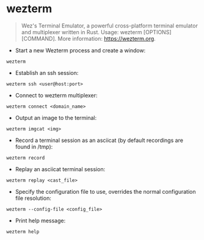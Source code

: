 # wezterm

> Wez's Terminal Emulator, a powerful cross-platform terminal emulator and multiplexer written in Rust.
> Usage: wezterm [OPTIONS] [COMMAND].
> More information: <https://wezterm.org>.

- Start a new Wezterm process and create a window:

`wezterm`

- Establish an ssh session:

`wezterm ssh <user@host:port>`

- Connect to wezterm multiplexer:

`wezterm connect <domain_name>`

- Output an image to the terminal:

`wezterm imgcat <img>`

- Record a terminal session as an asciicat (by default recordings are found in /tmp):

`wezterm record`

- Replay an asciicat terminal session:

`wezterm replay <cast_file>`

- Specify the configuration file to use, overrides the normal configuration file resolution:

`wezterm --config-file <config_file>`

- Print help message:

`wezterm help`
